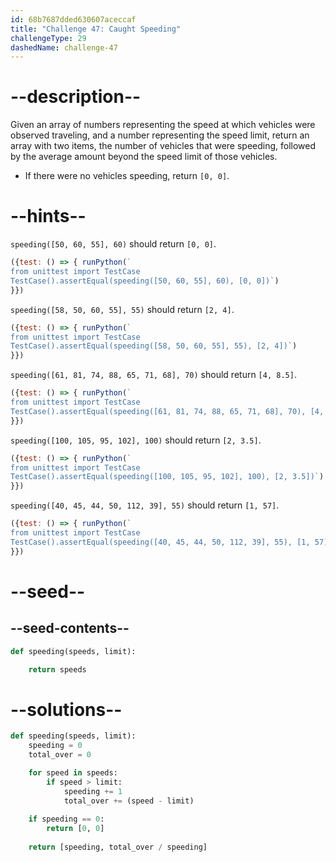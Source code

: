 ```yaml
---
id: 68b7687dded630607aceccaf
title: "Challenge 47: Caught Speeding"
challengeType: 29
dashedName: challenge-47
---
```


# --description--

Given an array of numbers representing the speed at which vehicles were observed traveling, and a number representing the speed limit, return an array with two items, the number of vehicles that were speeding, followed by the average amount beyond the speed limit of those vehicles.

- If there were no vehicles speeding, return `[0, 0]`.

# --hints--

`speeding([50, 60, 55], 60)` should return `[0, 0]`.

```js
({test: () => { runPython(`
from unittest import TestCase
TestCase().assertEqual(speeding([50, 60, 55], 60), [0, 0])`)
}})
```

`speeding([58, 50, 60, 55], 55)` should return `[2, 4]`.

```js
({test: () => { runPython(`
from unittest import TestCase
TestCase().assertEqual(speeding([58, 50, 60, 55], 55), [2, 4])`)
}})
```

`speeding([61, 81, 74, 88, 65, 71, 68], 70)` should return `[4, 8.5]`.

```js
({test: () => { runPython(`
from unittest import TestCase
TestCase().assertEqual(speeding([61, 81, 74, 88, 65, 71, 68], 70), [4, 8.5])`)
}})
```

`speeding([100, 105, 95, 102], 100)` should return `[2, 3.5]`.

```js
({test: () => { runPython(`
from unittest import TestCase
TestCase().assertEqual(speeding([100, 105, 95, 102], 100), [2, 3.5])`)
}})
```

`speeding([40, 45, 44, 50, 112, 39], 55)` should return `[1, 57]`.

```js
({test: () => { runPython(`
from unittest import TestCase
TestCase().assertEqual(speeding([40, 45, 44, 50, 112, 39], 55), [1, 57])`)
}})
```

# --seed--

## --seed-contents--

```py
def speeding(speeds, limit):

    return speeds
```

# --solutions--

```py
def speeding(speeds, limit):
    speeding = 0
    total_over = 0

    for speed in speeds:
        if speed > limit:
            speeding += 1
            total_over += (speed - limit)
    
    if speeding == 0:
        return [0, 0]
    
    return [speeding, total_over / speeding]
```
